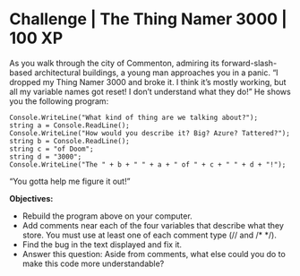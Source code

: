 # Challenge | The Thing Namer 3000 | 100 XP

As you walk through the city of Commenton, admiring its forward-slash-based architectural buildings, a
young man approaches you in a panic. “I dropped my Thing Namer 3000 and broke it. I think it’s mostly
working, but all my variable names got reset! I don’t understand what they do!” He shows you the
following program:

```console
Console.WriteLine("What kind of thing are we talking about?");
string a = Console.ReadLine();
Console.WriteLine("How would you describe it? Big? Azure? Tattered?");
string b = Console.ReadLine();
string c = "of Doom";
string d = "3000";
Console.WriteLine("The " + b + " " + a + " of " + c + " " + d + "!");
```
“You gotta help me figure it out!”

**Objectives:**
- Rebuild the program above on your computer.
- Add comments near each of the four variables that describe what they store. You must use at least
one of each comment type (// and /* */).
- Find the bug in the text displayed and fix it.
- Answer this question: Aside from comments, what else could you do to make this code more
understandable?